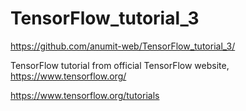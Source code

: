 # TensorFlow_tutorial_3

https://github.com/anumit-web/TensorFlow_tutorial_3/

TensorFlow tutorial from official TensorFlow website,   https://www.tensorflow.org/

https://www.tensorflow.org/tutorials

